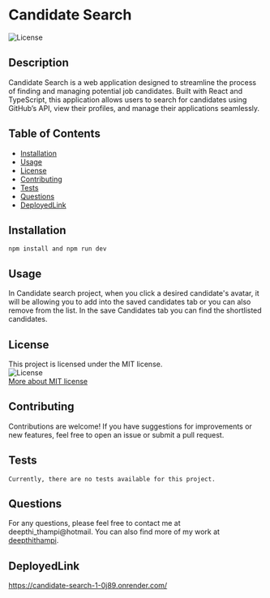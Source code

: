# Candidate Search
![License](https://img.shields.io/badge/License-MIT-blue)
    
## Description
Candidate Search is a web application designed to streamline the process of finding and managing potential job candidates. Built with React and TypeScript, this application allows users to search for candidates using GitHub’s API, view their profiles, and manage their applications seamlessly.
    
## Table of Contents
- [Installation](#installation)
- [Usage](#usage)
- [License](#license)
- [Contributing](#contributing)
- [Tests](#tests)
- [Questions](#questions)
- [DeployedLink](#deployedlink)
    
## Installation
```
npm install and npm run dev 
```
   
## Usage
In Candidate search project, when you click a desired candidate's avatar, it will be allowing you to add into the saved candidates tab or you can also remove from the list. In the save Candidates tab you can find the shortlisted candidates.
    

## License
This project is licensed under the MIT license.  
![License](https://img.shields.io/badge/License-MIT-blue)  
[More about MIT license](https://choosealicense.com/licenses/mit/)
    
    
## Contributing
Contributions are welcome! If you have suggestions for improvements or new features, feel free to open an issue or submit a pull request.
    
## Tests
```
Currently, there are no tests available for this project.
```
    
## Questions
For any questions, please feel free to contact me at deepthi_thampi@hotmail. 
You can also find more of my work at [deepthithampi](https://github.com/deepthithampi).

## DeployedLink
https://candidate-search-1-0j89.onrender.com/

